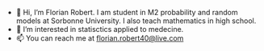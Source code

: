 - 👋 Hi, I’m Florian Robert. I am student in M2 probability and random models at Sorbonne University. I also teach mathematics in high school. 
- 👀 I’m interested in statisctics applied to medecine. 
- 📫 You can reach me at florian.robert40@live.com

<!---
Florian-40/Florian-40 is a ✨ special ✨ repository because its `README.md` (this file) appears on your GitHub profile.
You can click the Preview link to take a look at your changes.
--->
